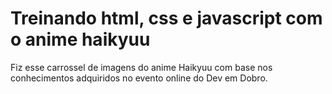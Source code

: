 # Treinando html, css e javascript com o anime haikyuu

Fiz esse carrossel de imagens do anime Haikyuu com base nos conhecimentos adquiridos no evento online do Dev em Dobro.

